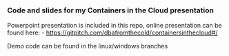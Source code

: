 ### Code and slides for my Containers in the Cloud presentation

Powerpoint presentation is included in this repo, online presentation can be found here: -
https://gitpitch.com/dbafromthecold/containersinthecloud#/

Demo code can be found in the linux/windows branches
